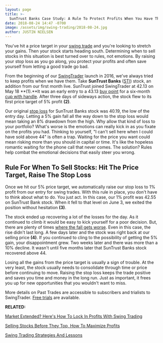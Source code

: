 ```yaml
---
layout: page
title: >-
  SunTrust Banks Case Study: A Rule To Protect Profits When You Have Them
date: 2018-08-24 14:47 -0700
image: /assets/img/swing-trading/2018-08-24.jpg
author: JUSTIN NIELSEN
---
```






You've hit a price target in your [swing trade](https://www.investors.com/ibd-university/swing-trading/) and you're looking to stretch your gains. Then your stock starts heading south. Determining when to sell stocks in this situation is best turned over to rules, not emotions. By raising your stop loss as you go along, you protect your profits and often save yourself from letting a good trade go bad.




From the beginning of our [SwingTrader](http://shop.investors.com/offer/splashresponsive.aspx?id=SwingTrader&src=A011LPH) launch in 2016, we've always tried to keep profits when we have them. Take **SunTrust Banks** ([STI](https://research.investors.com/quote.aspx?symbol=STI)) stock, an addition from our first month live. SunTrust joined SwingTrader at 42.13 on May 18 **(1).**It was an early entry to a 43.13 [buy point](https://www.investors.com/ibd-university/how-to-buy/when-to-buy/) for a six-month [cup with handle](https://www.investors.com/ibd-university/how-to-buy/common-patterns-1/). After three days of sideways action, the stock flew to its first price target of 5% profit **(2)**.


Our original [stop loss](https://www.investors.com/research/swing-trading/stop-loss-china-trade-war-baozun-stock/) for SunTrust Banks stock was 40.19, the low of the entry day. Letting a 5% gain fall all the way down to the stop loss would mean taking an 8% drawdown from the high. Why allow that kind of loss to your portfolio? What's worse is the emotions can really kick in as you fixate on the profits you had. Thinking to yourself, "I can't sell here when I could have sold above 44" is often a trap. Waiting for the price you want could mean risking more than you should in capital or time. It's like the hopeless romantic waiting for the phone call that never comes. The solution? Rules help combat the emotional decisions that easily steer you wrong.


Rule For When To Sell Stocks: Hit The Price Target, Raise The Stop Loss
-----------------------------------------------------------------------


Once we hit our 5% price target, we automatically raise our stop loss to 1% profit from our entry for swing trades. With this rule in place, you don't have to think about what to do. You just act. In this case, our 1% profit was 42.55 on SunTrust Bank stock. When it fell to that level on June 3, we exited the position without hesitation **(3)**.


The stock ended up recovering a lot of the losses for the day. As it continued to climb it would be easy to kick yourself for a poor decision. But, there are plenty of times [where the fall gets worse](https://www.investors.com/research/swing-trading/a-rule-to-prevent-good-trades-from-going-bad/). Even in this case, the rise didn't last long. A few days later and the stock was right back at our selling price **(4)**. If you continued to cling to the possibility of getting the 5% gain, your disappointment grew. Two weeks later and there was more than a 10% decline. It wasn't until five months later that SunTrust Banks stock recovered above 44.


Losing all the gains from the price target is usually a sign of trouble. At the very least, the stock usually needs to consolidate through time or price before continuing to move. Raising the stop loss keeps the trade positive and saves you time and money in the long run. Just as important, it frees you up for new opportunities that you wouldn't want to miss.


More details on Past Trades are accessible to subscribers and trialists to SwingTrader. [Free trials](http://shop.investors.com/offer/splashresponsive.aspx?id=SwingTrader&src=A011LPH) are available.


**RELATED:**


[Market Extended? Here's How To Lock In Profits With Swing Trading](https://www.investors.com/research/swing-trading/take-profits-swing-trades-extended-market-westlake-chemical-stock/)


[Selling Stocks Before They Top, How To Maximize Profits](https://www.investors.com/research/swing-trading/selling-stocks-swing-trade-akamai-technologies/)


[Swing Trading Strategies And Lessons](https://www.investors.com/ibd-university/swing-trading/)




